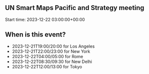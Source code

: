 ## UN Smart Maps Pacific and Strategy meeting
Start time: 2023-12-22 03:00:00+00:00

## When is this event?

- 2023-12-21T19:00/20:00 for Los Angeles
- 2023-12-21T22:00/23:00 for New York
- 2023-12-22T04:00/05:00 for Rome
- 2023-12-22T08:30/09:30 for New Delhi
- 2023-12-22T12:00/13:00 for Tokyo
